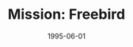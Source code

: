 ---
mission_id: freebird
slug: "mission-freebird"
editorsChoice:
title: "Mission: Freebird"
authors: 
    - "David Vitter"
date: 1995-06-01
filename: "/missions/freebird.zip"
description: "It is ten days before the destruction of the second Death Star. The Rebellion has called upon you to steal the code that will drop the shields to the Death Star and also to steal an Imperial shuttle for use by a Rebel team to sneak down to the shield generator. A previous Rebel saboteur has found a drop point for you (in the sewer outside the complex) and has made the area a weapons cache. Sadly, nothing has been heard from this source lately..."
cover:
levelReplaced:	SECBASE
difficulty: yes
bm:	no
fme: no
wax: no
three_do: no
voc: no
gmd: no
vue: no
lfd: no
base: "New level from scratch" 
editors: "DFUSE 0.9"

---